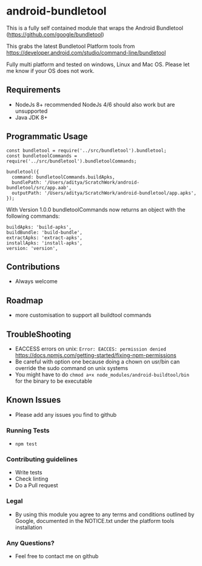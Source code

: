 # android-bundletool #

This is a fully self contained module that wraps the Android Bundletool (https://github.com/google/bundletool)

This grabs the latest Bundletool Platform tools from https://developer.android.com/studio/command-line/bundletool

Fully multi platform and tested on windows, Linux and Mac OS. Please let me know if your OS does not work.

## Requirements ##
* NodeJs 8+ recommended NodeJs 4/6 should also work but are unsupported
* Java JDK 8+

## Programmatic Usage ##
~~~~
const bundletool = require('../src/bundletool').bundletool;
const bundletoolCommands = require('../src/bundletool').bundletoolCommands;

bundletool({
  command: bundletoolCommands.buildApks,
  bundlePath: '/Users/aditya/ScratchWork/android-bundletool/src/app.aab',
  outputPath: '/Users/aditya/ScratchWork/android-bundletool/app.apks',
});
~~~~

With Version 1.0.0 bundletoolCommands now returns an object with the following commands:
~~~
buildApks: 'build-apks',
buildBundle: 'build-bundle',
extractApks: 'extract-apks',
installApks: 'install-apks',
version: 'version',
~~~


## Contributions ##
* Always welcome 

## Roadmap ##
* more customisation to support all buildtool commands

## TroubleShooting ##
* EACCESS errors on unix: `Error: EACCES: permission denied`
  https://docs.npmjs.com/getting-started/fixing-npm-permissions
* Be careful with option one because doing a chown on usr/bin can override the sudo command on unix systems
* You might have to do `chmod a+x node_modules/android-buildtool/bin` for the binary to be executable

## Known Issues ##
* Please add any issues you find to github

### Running Tests ###
* `npm test`

### Contributing guidelines ###
* Write tests
* Check linting
* Do a Pull request

### Legal ###
* By using this module you agree to any terms and conditions outlined by Google,
documented in the NOTICE.txt under the platform tools installation

### Any Questions? ###
* Feel free to contact me on github
